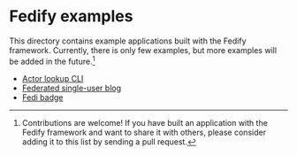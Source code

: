 Fedify examples
===============

This directory contains example applications built with the Fedify framework.
Currently, there is only few examples, but more examples will be
added in the future.[^1]

  -  [Actor lookup CLI](./actor-lookup-cli/)
  -  [Federated single-user blog](./blog/)
  -  [Fedi badge](https://github.com/dahlia/fedi-badge)

[^1]: Contributions are welcome!  If you have built an application with the
      Fedify framework and want to share it with others, please consider adding
      it to this list by sending a pull request.
